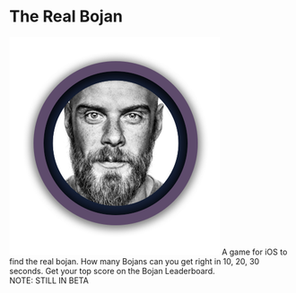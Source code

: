 # The Real Bojan
<div text-align="center">
<img src="https://github.com/vanderlin/the-real-bojan/blob/master/Resources/logo.png?raw=true">
A game for iOS to find the real bojan. How many Bojans can you get right in 10, 20, 30 seconds. Get your top score on the Bojan Leaderboard. 
</div>
NOTE: STILL IN BETA
